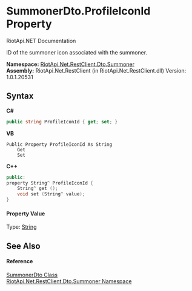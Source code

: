 # SummonerDto.ProfileIconId Property 
RiotApi.NET Documentation 

ID of the summoner icon associated with the summoner.

**Namespace:**&nbsp;<a href="466053d6-0276-e763-5b05-d071c742b5e5">RiotApi.Net.RestClient.Dto.Summoner</a><br />**Assembly:**&nbsp;RiotApi.Net.RestClient (in RiotApi.Net.RestClient.dll) Version: 1.0.1.20531

## Syntax

**C#**<br />
``` C#
public string ProfileIconId { get; set; }
```

**VB**<br />
``` VB
Public Property ProfileIconId As String
	Get
	Set
```

**C++**<br />
``` C++
public:
property String^ ProfileIconId {
	String^ get ();
	void set (String^ value);
}
```


#### Property Value
Type: <a href="http://msdn2.microsoft.com/en-us/library/s1wwdcbf" target="_blank">String</a>

## See Also


#### Reference
<a href="e81ef3ae-5319-af43-7976-1e390b33945e">SummonerDto Class</a><br /><a href="466053d6-0276-e763-5b05-d071c742b5e5">RiotApi.Net.RestClient.Dto.Summoner Namespace</a><br />